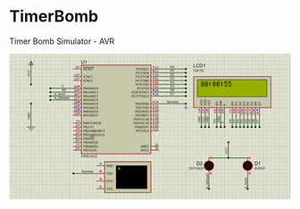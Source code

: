 # TimerBomb
Timer Bomb Simulator - AVR

<img src="https://github.com/sadrasabouri/TimerBomb/blob/main/Others/Shematics.png">
